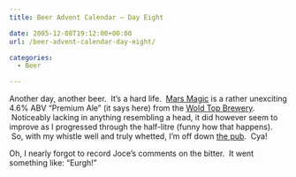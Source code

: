 ```yaml
---
title: Beer Advent Calendar – Day Eight

date: 2005-12-08T19:12:00+00:00
url: /beer-advent-calendar-day-eight/

categories:
  - Beer

---
```

 

Another day, another beer. &nbsp;It’s a hard life. &nbsp;[Mars Magic][1] is a rather unexciting 4.6% ABV &#8220;Premium Ale&#8221; (it says here) from the [Wold Top Brewery][2]. &nbsp;Noticeably lacking in anything resembling a head, it did however seem to improve as I progressed through the half-litre (funny how that happens). &nbsp;So, with my whistle well and truly whetted, I’m off down [the pub][3]. &nbsp;Cya!

Oh, I nearly forgot to record Joce’s comments on the bitter. &nbsp;It went something like: &#8220;Eurgh!&#8221;

 [1]: http://www.woldtopbrewery.co.uk/products_3.htm
 [2]: http://www.woldtopbrewery.co.uk/index.htm
 [3]: http://www.yorkpubguide.com/pubs/details.asp?PubId=4